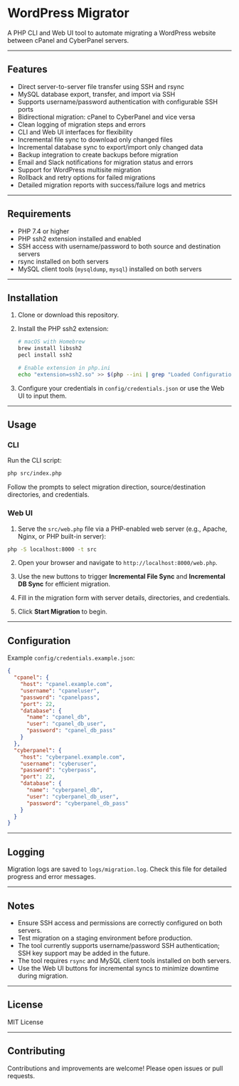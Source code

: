 # WordPress Migrator

A PHP CLI and Web UI tool to automate migrating a WordPress website between cPanel and CyberPanel servers.

---

## Features

- Direct server-to-server file transfer using SSH and rsync
- MySQL database export, transfer, and import via SSH
- Supports username/password authentication with configurable SSH ports
- Bidirectional migration: cPanel to CyberPanel and vice versa
- Clean logging of migration steps and errors
- CLI and Web UI interfaces for flexibility
- Incremental file sync to download only changed files
- Incremental database sync to export/import only changed data
- Backup integration to create backups before migration
- Email and Slack notifications for migration status and errors
- Support for WordPress multisite migration
- Rollback and retry options for failed migrations
- Detailed migration reports with success/failure logs and metrics

---

## Requirements

- PHP 7.4 or higher
- PHP ssh2 extension installed and enabled
- SSH access with username/password to both source and destination servers
- rsync installed on both servers
- MySQL client tools (`mysqldump`, `mysql`) installed on both servers

---

## Installation

1. Clone or download this repository.

2. Install the PHP ssh2 extension:

   ```bash
   # macOS with Homebrew
   brew install libssh2
   pecl install ssh2

   # Enable extension in php.ini
   echo "extension=ssh2.so" >> $(php --ini | grep "Loaded Configuration" | sed -e "s|.*:\s*||")
   ```

3. Configure your credentials in `config/credentials.json` or use the Web UI to input them.

---

## Usage

### CLI

Run the CLI script:

```bash
php src/index.php
```

Follow the prompts to select migration direction, source/destination directories, and credentials.

### Web UI

1. Serve the `src/web.php` file via a PHP-enabled web server (e.g., Apache, Nginx, or PHP built-in server):

```bash
php -S localhost:8000 -t src
```

2. Open your browser and navigate to `http://localhost:8000/web.php`.

3. Use the new buttons to trigger **Incremental File Sync** and **Incremental DB Sync** for efficient migration.

4. Fill in the migration form with server details, directories, and credentials.

5. Click **Start Migration** to begin.

---

## Configuration

Example `config/credentials.example.json`:

```json
{
  "cpanel": {
    "host": "cpanel.example.com",
    "username": "cpaneluser",
    "password": "cpanelpass",
    "port": 22,
    "database": {
      "name": "cpanel_db",
      "user": "cpanel_db_user",
      "password": "cpanel_db_pass"
    }
  },
  "cyberpanel": {
    "host": "cyberpanel.example.com",
    "username": "cyberuser",
    "password": "cyberpass",
    "port": 22,
    "database": {
      "name": "cyberpanel_db",
      "user": "cyberpanel_db_user",
      "password": "cyberpanel_db_pass"
    }
  }
}
```

---

## Logging

Migration logs are saved to `logs/migration.log`. Check this file for detailed progress and error messages.

---

## Notes

- Ensure SSH access and permissions are correctly configured on both servers.
- Test migration on a staging environment before production.
- The tool currently supports username/password SSH authentication; SSH key support may be added in the future.
- The tool requires `rsync` and MySQL client tools installed on both servers.
- Use the Web UI buttons for incremental syncs to minimize downtime during migration.

---

## License

MIT License

---

## Contributing

Contributions and improvements are welcome! Please open issues or pull requests.
